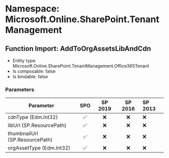 # Namespace: Microsoft.Online.SharePoint.TenantManagement

## Function Import: AddToOrgAssetsLibAndCdn

- Entity type: Microsoft.Online.SharePoint.TenantManagement.Office365Tenant
- Is composable: false
- Is bindable: false

### Parameters

Parameter | SPO | SP 2019 | SP 2016 | SP 2013
----------|:---:|:-------:|:-------:|:-------
cdnType (Edm.Int32) | ✅ | ❌ | ❌ | ❌
libUrl (SP.ResourcePath) | ✅ | ❌ | ❌ | ❌
thumbnailUrl (SP.ResourcePath) | ✅ | ❌ | ❌ | ❌
orgAssetType (Edm.Int32) | ✅ | ❌ | ❌ | ❌
